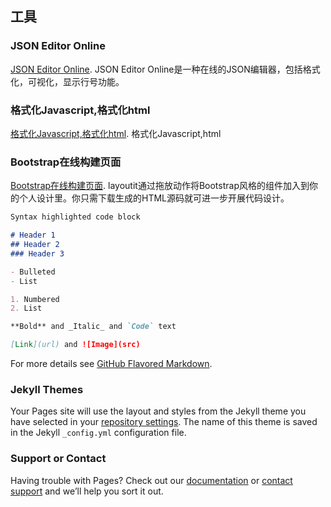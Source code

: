 ## 工具
### JSON Editor Online
[JSON Editor Online](http://jsoneditoronline.org/).
JSON Editor Online是一种在线的JSON编辑器，包括格式化，可视化，显示行号功能。
### 格式化Javascript,格式化html
[格式化Javascript,格式化html](http://jsbeautifier.org/).
格式化Javascript,html
### Bootstrap在线构建页面
[Bootstrap在线构建页面](http://www.bootcss.com/p/layoutit/).
layoutit通过拖放动作将Bootstrap风格的组件加入到你的个人设计里。你只需下载生成的HTML源码就可进一步开展代码设计。
```markdown
Syntax highlighted code block

# Header 1
## Header 2
### Header 3

- Bulleted
- List

1. Numbered
2. List

**Bold** and _Italic_ and `Code` text

[Link](url) and ![Image](src)
```

For more details see [GitHub Flavored Markdown](https://guides.github.com/features/mastering-markdown/).

### Jekyll Themes

Your Pages site will use the layout and styles from the Jekyll theme you have selected in your [repository settings](https://github.com/tianyaxiang/github.io/settings). The name of this theme is saved in the Jekyll `_config.yml` configuration file.

### Support or Contact

Having trouble with Pages? Check out our [documentation](https://help.github.com/categories/github-pages-basics/) or [contact support](https://github.com/contact) and we’ll help you sort it out.
